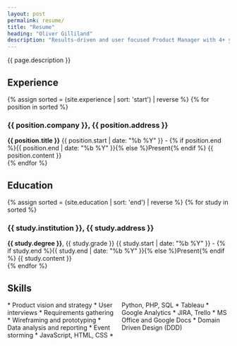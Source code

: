 ```yaml
---
layout: post
permalink: resume/
title: "Resume"
heading: "Oliver Gilliland"
description: "Results-driven and user focused Product Manager with 4+ years experience, seeking to leverage proven leadership and strategy skills to grow revenue in a fast-paced tech firm. Excited by opportunities that empower customers and deliver positive social impact."
---
```

{{ page.description }}

## Experience
<div class="about__timeline">
  {% assign sorted = (site.experience | sort: 'start') | reverse %}
  {% for position in sorted %}
  <div class="timeline__block">
    <h3 class="timeline__title"><b>{{ position.company }}</b>, {{ position.address }}</h3>
    <span class="timeline__position"><b>{{ position.title }}</b></span>
    <span class="timeline__date info-text">{{ position.start | date: "%b %Y" }} - {% if position.end %}{{ position.end | date: "%b %Y" }}{% else %}Present{% endif %}</span>
    {{ position.content }}
  </div>
  {% endfor %}
</div>

## Education
<div class="about__timeline">
  {% assign sorted = (site.education | sort: 'end') | reverse %}
  {% for study in sorted %}
  <div class="timeline__block">
    <h3 class="timeline__title"><b>{{ study.institution }}</b>, {{ study.address }}</h3>
    <span class="timeline__position"><b>{{ study.degree }}</b>, {{ study.grade }}</span>
    <span class="timeline__date info-text">{{ study.start | date: "%b %Y" }} - {% if study.end %}{{ study.end | date: "%b %Y" }}{% else %}Present{% endif %}</span>
    {{ study.content }}
  </div>
  {% endfor %}
</div>

## Skills
<div style="column-count: 2" markdown="1">
* Product vision and strategy
* User interviews
* Requirements gathering
* Wireframing and prototyping
* Data analysis and reporting
* Event storming
* JavaScript, HTML, CSS
* Python, PHP, SQL
* Tableau
* Google Analytics
* JIRA, Trello
* MS Office and Google Docs
* Domain Driven Design (DDD)
</div>